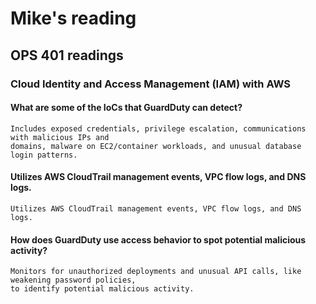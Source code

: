 # Mike's reading

## OPS 401 readings

### Cloud Identity and Access Management (IAM) with AWS

#### What are some of the IoCs that GuardDuty can detect?
    Includes exposed credentials, privilege escalation, communications with malicious IPs and
    domains, malware on EC2/container workloads, and unusual database login patterns.
#### Utilizes AWS CloudTrail management events, VPC flow logs, and DNS logs.
    Utilizes AWS CloudTrail management events, VPC flow logs, and DNS logs.
#### How does GuardDuty use access behavior to spot potential malicious activity?
    Monitors for unauthorized deployments and unusual API calls, like weakening password policies,
    to identify potential malicious activity.

